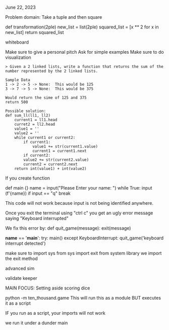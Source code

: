 June 22, 2023

Problem domain: Take a tuple and then square

def transformation(2ple)
  new_list = list(2ple)
  squared_list = [x ** 2 for x in new_list]
    return squared_list


whiteboard

Make sure to give a personal pitch
Ask for simple examples
Make sure to do visualization



    > Given a 2 linked lists, write a function that returns the sum of the number represented by the 2 linked lists.

    Sample Data
    1 -> 2 -> 5 -> None:  This would be 125
    3 -> 7 -> 5 -> None:  This would be 375

    Would return the sime of 125 and 375
    return 500

    Possible solution:
    def sum_ll(ll1, ll2)
        current1 = ll1.head
        curret2 = ll2.head
        value1 = ''
        value2 = ''
        while current1 or current2:
            if current1:
                value1 += str(current1.value)
                current1 = current1.next
            if current2:
            value2 += str(current2.value)
            current2 = current2.next
        return int(value1) + int(value2)




If you create function

def main {}
  name = input("Please Enter your name: ")
  while True:
  input (f'{name})
    if input == "q"
      break

This code will not work because input is not being identified anywhere.

Once you exit the terminal using "ctrl c" you get an ugly error message saying "Keyboard interrupted"

We fix this error by:
def quit_game(message):
  exit(message)

__name__ == '__main__':
  try: 
    main()
  except KeyboardInterrupt:
    quit_game('keyboard interrupt detected')

make sure to import sys
from sys import exit
from system library
we import the exit method









advanced sim

validate keeper

MAIN FOCUS: Setting aside scoring dice


python -m ten_thousand.game
This will run this as a module
BUT executes it as a script

IF you run as a script, your imports will not work

we run it under a dunder main


